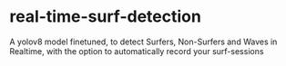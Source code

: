 # real-time-surf-detection
A yolov8 model finetuned, to detect Surfers, Non-Surfers and Waves in Realtime, with the option to automatically record your surf-sessions
